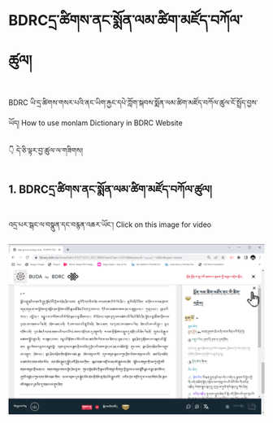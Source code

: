 # BDRCདྲ་ཚིགས་ནང་སྨོན་ལམ་ཚིག་མཛོད་བཀོལ་ཚུལ།

BDRC ཡི་དྲ་ཚིགས་གསར་པའི་ནང་ཡིག་རྐྱང་དཔེ་ཀློག་སྐབས་སྨོན་ལམ་ཚིག་མཛོད་བཀོལ་ཚུལ་ངོ་སྤྲོད་བྱས་ཡོད། How to use monlam Dictionary in BDRC Website

👇 དེ་ཅི་ལྟར་བྱ་ཚུལ་ལ་གཟིགས།

## 1. BDRCདྲ་ཚིགས་ནང་སྨོན་ལམ་ཚིག་མཛོད་བཀོལ་ཚུལ།

འདྲ་པར་སྒང་ལ་བསྣུན་དང་བརྙན་འཆར་ཡོང་། Click on this image for video


[![alt text](https://github.com/buda-base/budax/blob/master/howtoguides/BDR17/images/000001.png)](https://youtu.be/ERIjgDeuzBI)


